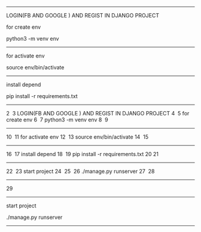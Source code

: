 *************************************************

LOGIN(FB AND GOOGLE ) AND REGIST IN DJANGO PROJECT

for create env

python3 -m venv env

************************************************

for activate env

source env/bin/activate

************************************************

install depend 

pip install -r requirements.txt

************************
2
​
3
LOGIN(FB AND GOOGLE ) AND REGIST IN DJANGO PROJECT
4
​
5
for create env
6
​
7
python3 -m venv env
8
​
9
************************************************
10
​
11
for activate env
12
​
13
source env/bin/activate
14
​
15
************************************************
16
​
17
install depend 
18
​
19
pip install -r requirements.txt
20
​
21
************************************************
22
​
23
start project 
24
​
25
​
26
./manage.py runserver
27
​
28
************************************************
29
************************

start project 


./manage.py runserver

************************************************

